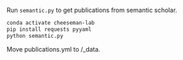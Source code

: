 Run `semantic.py` to get publications from semantic scholar.

```bash
conda activate cheeseman-lab
pip install requests pyyaml
python semantic.py
```

Move publications.yml to /_data.